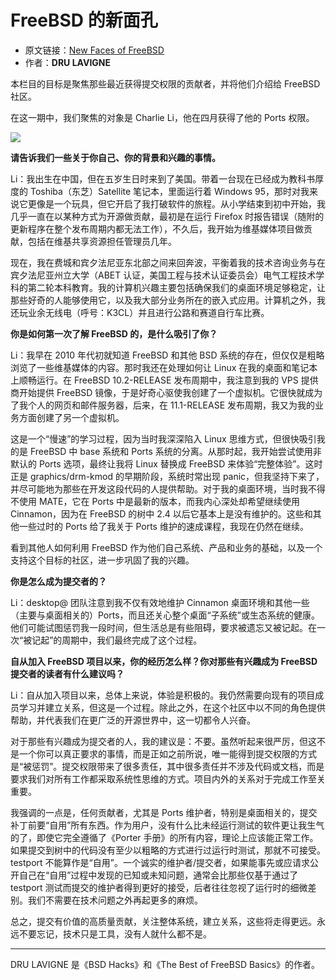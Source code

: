 # FreeBSD 的新面孔

- 原文链接：[New Faces of FreeBSD](https://freebsdfoundation.org/wp-content/uploads/2021/08/JulyAugust_new_faces.pdf)
- 作者：**DRU LAVIGNE**

本栏目的目标是聚焦那些最近获得提交权限的贡献者，并将他们介绍给 FreeBSD 社区。

在这一期中，我们聚焦的对象是 Charlie Li，他在四月获得了他的 Ports 权限。

![](https://github.com/user-attachments/assets/30ecc60d-4239-4c1f-8c53-b2be35a96ff6)


**请告诉我们一些关于你自己、你的背景和兴趣的事情。**

Li：我出生在中国，但在五岁生日时来到了美国。带着一台现在已经成为教科书厚度的 Toshiba（东芝）Satellite 笔记本，里面运行着 Windows 95，那时对我来说它更像是一个玩具，但它开启了我打破软件的旅程。从小学结束到初中开始，我几乎一直在以某种方式为开源做贡献，最初是在运行 Firefox 时报告错误（随附的更新程序在整个发布周期内都无法工作），不久后，我开始为维基媒体项目做贡献，包括在维基共享资源担任管理员几年。

现在，我在费城和宾夕法尼亚东北部之间来回奔波，平衡着我的技术咨询业务与在宾夕法尼亚州立大学（ABET 认证，美国工程与技术认证委员会）电气工程技术学科的第二轮本科教育。我的计算机兴趣主要包括确保我们的桌面环境足够稳定，让那些好奇的人能够使用它，以及我大部分业务所在的嵌入式应用。计算机之外，我还玩业余无线电（呼号：K3CL）并且进行公路和赛道自行车比赛。

**你是如何第一次了解 FreeBSD 的，是什么吸引了你？**

Li：我早在 2010 年代初就知道 FreeBSD 和其他 BSD 系统的存在，但仅仅是粗略浏览了一些维基媒体的内容。那时我还在处理如何让 Linux 在我的桌面和笔记本上顺畅运行。在 FreeBSD 10.2-RELEASE 发布周期中，我注意到我的 VPS 提供商开始提供 FreeBSD 镜像，于是好奇心驱使我创建了一个虚拟机。它很快就成为了我个人的网页和邮件服务器，后来，在 11.1-RELEASE 发布周期，我又为我的业务方面创建了另一个虚拟机。

这是一个“慢速”的学习过程，因为当时我深深陷入 Linux 思维方式，但很快吸引我的是 FreeBSD 中 base 系统和 Ports 系统的分离。从那时起，我开始尝试使用非默认的 Ports 选项，最终让我将 Linux 替换成 FreeBSD 来体验“完整体验”。这时正是 graphics/drm-kmod 的早期阶段，系统时常出现 panic，但我坚持下来了，并尽可能地为那些在开发这段代码的人提供帮助。对于我的桌面环境，当时我不得不使用 MATE，它在 Ports 中是最新的版本，而我内心深处却希望继续使用 Cinnamon，因为在 FreeBSD 的树中 2.4 以后它基本上是没有维护的。这些和其他一些过时的 Ports 给了我关于 Ports 维护的速成课程，我现在仍然在继续。

看到其他人如何利用 FreeBSD 作为他们自己系统、产品和业务的基础，以及一个支持这个目标的社区，进一步巩固了我的兴趣。

**你是怎么成为提交者的？**

Li：desktop@ 团队注意到我不仅有效地维护 Cinnamon 桌面环境和其他一些（主要与桌面相关的）Ports，而且还关心整个桌面“子系统”或生态系统的健康。他们可能试图惩罚我一段时间，但生活总是有些阻碍，要求被遗忘又被记起。在一次“被记起”的周期中，我们最终完成了这个过程。

**自从加入 FreeBSD 项目以来，你的经历怎么样？你对那些有兴趣成为 FreeBSD 提交者的读者有什么建议吗？**

Li：自从加入项目以来，总体上来说，体验是积极的。我仍然需要向现有的项目成员学习并建立关系，但这是一个过程。除此之外，在这个社区中以不同的角色提供帮助，并代表我们在更广泛的开源世界中，这一切都令人兴奋。

对于那些有兴趣成为提交者的人，我的建议是：不要。虽然听起来很严厉，但这不是一个你可以真正要求的事情，而是正如之前所说，唯一能得到提交权限的方式是“被惩罚”。提交权限带来了很多责任，其中很多责任并不涉及代码或文档，而是要求我们对所有工作都采取系统性思维的方式。项目内外的关系对于完成工作至关重要。

我强调的一点是，任何贡献者，尤其是 Ports 维护者，特别是桌面相关的，提交补丁前要“自用”所有东西。作为用户，没有什么比未经运行测试的软件更让我生气的了，即使它完全遵循了《Porter 手册》的所有内容，理论上应该能正常工作。如果提交到树中的代码没有至少以粗略的方式进行过运行时测试，那就不可接受。testport 不能算作是“自用”。一个诚实的维护者/提交者，如果能事先或应请求公开自己在“自用”过程中发现的已知或未知问题，通常会比那些仅基于通过了 testport 测试而提交的维护者得到更好的接受，后者往往忽视了运行时的细微差别。我们不需要在技术问题之外再起更多的麻烦。

总之，提交有价值的高质量贡献，关注整体系统，建立关系，这些将走得更远。永远不要忘记，技术只是工具，没有人就什么都不是。 

---

DRU LAVIGNE 是《BSD Hacks》和《The Best of FreeBSD Basics》的作者。

